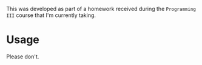 This was developed as part of a homework received during the `Programming III` course that I'm currently taking.

# Usage

Please don't.
